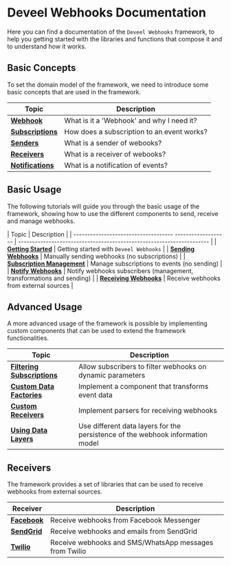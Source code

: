 <!--
 Copyright 2022-2023 Deveel
 
 Licensed under the Apache License, Version 2.0 (the "License");
 you may not use this file except in compliance with the License.
 You may obtain a copy of the License at
 
     http://www.apache.org/licenses/LICENSE-2.0
 
 Unless required by applicable law or agreed to in writing, software
 distributed under the License is distributed on an "AS IS" BASIS,
 WITHOUT WARRANTIES OR CONDITIONS OF ANY KIND, either express or implied.
 See the License for the specific language governing permissions and
 limitations under the License.
-->

# Deveel Webhooks Documentation

Here you can find a documentation of the `Deveel Webhooks` framework, to help you getting started with the libraries and functions that compose it and to understand how it works.


## Basic Concepts

To set the domain model of the framework, we need to introduce some basic concepts that are used in the framework.

| Topic                                                | Description                                |
| ---------------------------------------------------- | ------------------------------------------ |
| **[Webhook](concept_webhook.md)**                    | What is it a 'Webhook' and why I need it?  |
| **[Subscriptions](concept_webhook_subscription.md)** | How does a subscription to an event works? |
| **[Senders](concept_webhook_sender.md)**             | What is a sender of webooks?               |
| **[Receivers](concept_webhook_receiver.md)**         | What is a receiver of webooks?             |
| **[Notifications](concept_webhook_notification.md)** | What is a notification of events?         |

## Basic Usage

The following tutorials will guide you through the basic usage of the framework, showing how to use the different components to send, receive and manage webhooks.

| Topic                                                    | Description                                                           |
| ------------------------------------ ------------------- | --------------------------------------------------------------------- |
| **[Getting Started](getting_started.md)**                | Getting started with `Deveel Webhooks`                                |
| **[Sending Webhooks](basic_usage_send.md)**              | Manually sending webhooks (no subscriptions)                          |
| **[Subscription Management](basic_usage_management.md)** | Manage subscriptions to events (no sending)                           |
| **[Notify Webhooks](basic_usage_notify.md)**             | Notify webhooks subscribers (management, transformations and sending) |
| **[Receiving Webhooks](basic_usage_receive.md)**         | Receive webhooks from external sources                                |

## Advanced Usage

A more advanced usage of the framework is possible by implementing custom components that can be used to extend the framework functionalities.

| Topic                                                             | Description                                                                    |
| ----------------------------------------------------------------- | ------------------------------------------------------------------------------ |
| **[Filtering Subscriptions](advanced_usage_filters.md)**          | Allow subscribers to filter webhooks on dynamic parameters                     |
| **[Custom Data Factories](advanced_usage_custom_datafactory.md)** | Implement a component that transforms event data                               |
| **[Custom Receivers](advanced_usage_custom_receiver.md)**         | Implement parsers for receiving webhooks                                       |
| **[Using Data Layers](advanced_usage_data_layer.md)**             | Use different data layers for the persistence of the webhook information model |

## Receivers

The framework provides a set of libraries that can be used to receive webhooks from external sources.

| Receiver                             | Description                                        |
| ------------------------------------ | -------------------------------------------------- |
| **[Facebook](facebook_receiver.md)** | Receive webhooks from Facebook Messenger           |
| **[SendGrid](sendgrid_receiver.md)** | Receive webhooks and emails from SendGrid          |
| **[Twilio](twilio_receiver.md)** | Receive webhooks and SMS/WhatsApp messages from Twilio |